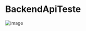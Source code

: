 # BackendApiTeste






![image](https://github.com/AmauriDallOglio/BackendApiTeste/assets/13471113/0fbec9fa-73d1-4098-926b-2e2718e0571b)
